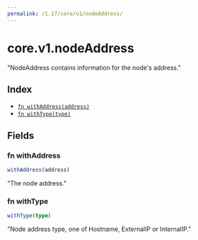 ```yaml
---
permalink: /1.17/core/v1/nodeAddress/
---
```


# core.v1.nodeAddress

"NodeAddress contains information for the node's address."

## Index

* [`fn withAddress(address)`](#fn-withaddress)
* [`fn withType(type)`](#fn-withtype)

## Fields

### fn withAddress

```ts
withAddress(address)
```

"The node address."

### fn withType

```ts
withType(type)
```

"Node address type, one of Hostname, ExternalIP or InternalIP."